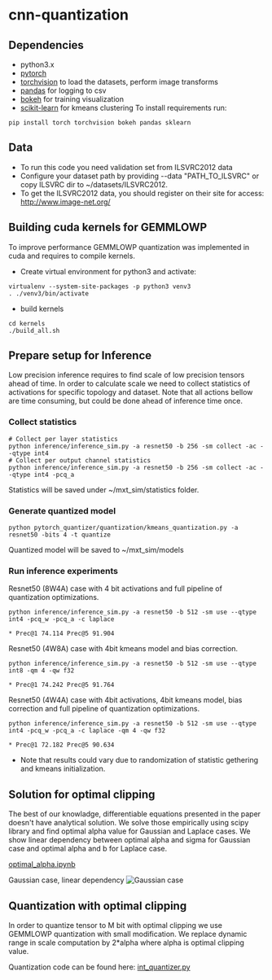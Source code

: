 # cnn-quantization

## Dependencies
- python3.x
- [pytorch](<http://www.pytorch.org>)
- [torchvision](<https://github.com/pytorch/vision>) to load the datasets, perform image transforms
- [pandas](<http://pandas.pydata.org/>) for logging to csv
- [bokeh](<http://bokeh.pydata.org>) for training visualization
- [scikit-learn](https://scikit-learn.org) for kmeans clustering
To install requirements run:
```
pip install torch torchvision bokeh pandas sklearn
```

## Data
- To run this code you need validation set from ILSVRC2012 data
- Configure your dataset path by providing --data "PATH_TO_ILSVRC" or copy ILSVRC dir to ~/datasets/ILSVRC2012.
- To get the ILSVRC2012 data, you should register on their site for access: <http://www.image-net.org/>

## Building cuda kernels for GEMMLOWP
To improve performance GEMMLOWP quantization was implemented in cuda and requires to compile kernels.

- Create virtual environment for python3 and activate:
```
virtualenv --system-site-packages -p python3 venv3
. ./venv3/bin/activate
```
- build kernels
```
cd kernels
./build_all.sh
```

## Prepare setup for Inference
Low precision inference requires to find scale of low precision tensors ahead of time. In order to calculate scale we need to collect statistics of activations for specific topology and dataset.
Note that all actions bellow are time consuming, but could be done ahead of inference time once.
### Collect statistics
```
# Collect per layer statistics
python inference/inference_sim.py -a resnet50 -b 256 -sm collect -ac --qtype int4
# Collect per output channel statistics
python inference/inference_sim.py -a resnet50 -b 256 -sm collect -ac --qtype int4 -pcq_a
```
Statistics will be saved under ~/mxt_sim/statistics folder.

### Generate quantized model
```
python pytorch_quantizer/quantization/kmeans_quantization.py -a resnet50 -bits 4 -t quantize
```
Quantized model will be saved to ~/mxt_sim/models

### Run inference experiments
Resnet50 (8W4A) case with 4 bit activations and full pipeline of quantization optimizations.
```
python inference/inference_sim.py -a resnet50 -b 512 -sm use --qtype int4 -pcq_w -pcq_a -c laplace
```
`* Prec@1 74.114 Prec@5 91.904`

Resnet50 (4W8A) case with 4bit kmeans model and bias correction.
```
python inference/inference_sim.py -a resnet50 -b 512 -sm use --qtype int8 -qm 4 -qw f32
```
`* Prec@1 74.242 Prec@5 91.764`

Resnet50 (4W4A) case with 4bit activations, 4bit kmeans model, bias correction and full pipeline of quantization optimizations.
```
python inference/inference_sim.py -a resnet50 -b 512 -sm use --qtype int4 -pcq_w -pcq_a -c laplace -qm 4 -qw f32
```
`* Prec@1 72.182 Prec@5 90.634`

- Note that results could vary due to randomization of statistic gethering and kmeans initialization.  

## Solution for optimal clipping

The best of our knowladge, differentiable equations presented in the paper doesn't have analytical solution. We solve those empirically using scipy library and find optimal alpha value for Gaussian and Laplace cases. 
We show linear dependency between optimal alpha and sigma for Gaussian case and optimal alpha and b for Laplace case.

[optimal_alpha.ipynb](optimal_alpha.ipynb)

Gaussian case, linear dependency
![Gaussian case](figures/opt_alpha_gaussian.png)

## Quantization with optimal clipping
In order to quantize tensor to M bit with optimal clipping we use GEMMLOWP quantization with small modification. We replace dynamic range in scale computation by 2*alpha where alpha is optimal clipping value.

Quantization code can be found here: 
[int_quantizer.py](pytorch_quantizer/quantization/qtypes/int_quantizer.py)
